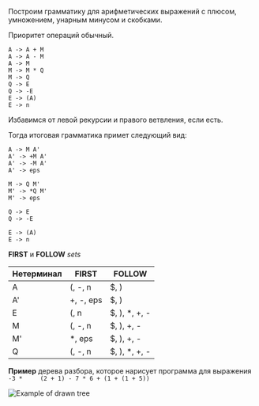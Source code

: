 

Построим грамматику для арифметических выражений с плюсом, 
умножением, унарным минусом и скобками.

Приоритет операций обычный.

```
A -> A + M
A -> A - M
A -> M
M -> M * Q
M -> Q
Q -> E
Q -> -E
E -> (A)
E -> n
```

Избавимся от левой рекурсии и правого ветвления, если есть.

Тогда итоговая грамматика примет следующий вид:

```
A -> M A'
A' -> +M A'
A' -> -M A'
A' -> eps

M -> Q M'
M' -> *Q M'
M' -> eps

Q -> E
Q -> -E

E -> (A)
E -> n
```

**FIRST** и **FOLLOW** *sets*

| Нетерминал |   FIRST    |     FOLLOW    |
|------------|------------|---------------|
| A          | (, -, n    | $, )          |
| A'         | +, -, eps  | $, )          |
| E          | (, n       | $, ), *, +, - |
| M          | (, -, n    | $, ), +, -    |
| M'         | *, eps     | $, ), +, -    |
| Q          | (, -, n    | $, ), *, +, - |  


**Пример** дерева разбора, которое нарисует программа для выражения 
```-3 *     (2 + 1) - 7 * 6 + (1 + (1 + 5))```


![Example of drawn tree](https://github.com/YuryBandarchuk16/MT-Recursive-Parser/blob/master/example/ex1.png)


